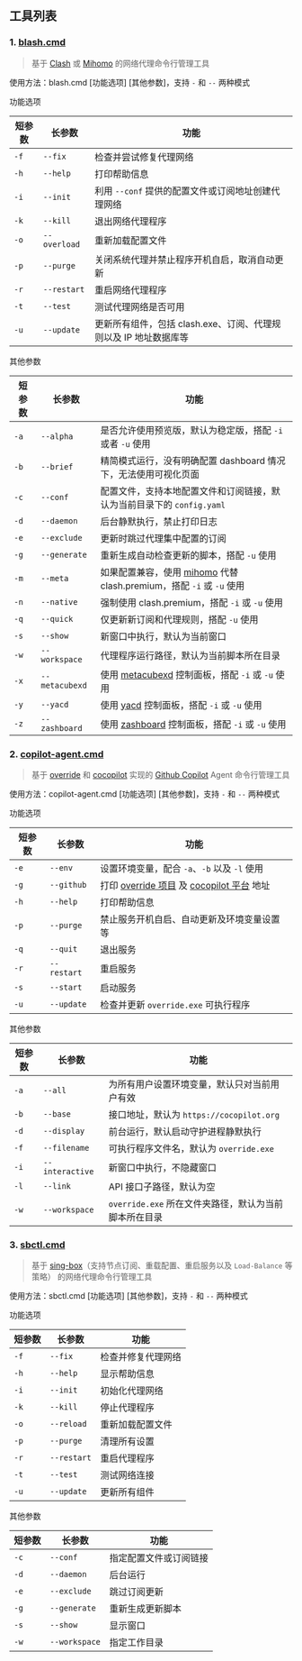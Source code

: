 ## 工具列表

### 1. [blash.cmd](https://github.com/wzdnzd/batches/blob/main/blash.cmd)

> 基于 [Clash](https://github.com/zhongfly/Clash-premium-backup/releases) 或 [Mihomo](https://github.com/MetaCubeX/mihomo) 的网络代理命令行管理工具

使用方法：blash.cmd [功能选项] [其他参数]，支持 `-` 和 `--` 两种模式



功能选项

| 短参数 | 长参数       | 功能                                                             |
| ------ | ------------ | ---------------------------------------------------------------- |
| `-f`   | `--fix`      | 检查并尝试修复代理网络                                           |
| `-h`   | `--help`     | 打印帮助信息                                                     |
| `-i`   | `--init`     | 利用 `--conf` 提供的配置文件或订阅地址创建代理网络               |
| `-k`   | `--kill`     | 退出网络代理程序                                                 |
| `-o`   | `--overload` | 重新加载配置文件                                                 |
| `-p`   | `--purge`    | 关闭系统代理并禁止程序开机自启，取消自动更新                     |
| `-r`   | `--restart`  | 重启网络代理程序                                                 |
| `-t`   | `--test`     | 测试代理网络是否可用                                             |
| `-u`   | `--update`   | 更新所有组件，包括 clash.exe、订阅、代理规则以及 IP 地址数据库等 |

其他参数

| 短参数 | 长参数         | 功能                                                                                                        |
| ------ | -------------- | ----------------------------------------------------------------------------------------------------------- |
| `-a`   | `--alpha`      | 是否允许使用预览版，默认为稳定版，搭配 `-i` 或者 `-u` 使用                                                  |
| `-b`   | `--brief`      | 精简模式运行，没有明确配置 dashboard 情况下，无法使用可视化页面                                               |
| `-c`   | `--conf`       | 配置文件，支持本地配置文件和订阅链接，默认为当前目录下的 `config.yaml`                                      |
| `-d`   | `--daemon`     | 后台静默执行，禁止打印日志                                                                                  |
| `-e`   | `--exclude`    | 更新时跳过代理集中配置的订阅                                                                                |
| `-g`   | `--generate`   | 重新生成自动检查更新的脚本，搭配 `-u` 使用                                                                  |
| `-m`   | `--meta`       | 如果配置兼容，使用 [mihomo](https://github.com/MetaCubeX/mihomo) 代替 clash.premium，搭配 `-i` 或 `-u` 使用 |
| `-n`   | `--native`     | 强制使用 clash.premium，搭配 `-i` 或 `-u` 使用                                                              |
| `-q`   | `--quick`      | 仅更新新订阅和代理规则，搭配 `-u` 使用                                                                      |
| `-s`   | `--show`       | 新窗口中执行，默认为当前窗口                                                                                |
| `-w`   | `--workspace`  | 代理程序运行路径，默认为当前脚本所在目录                                                                    |
| `-x`   | `--metacubexd` | 使用 [metacubexd](https://github.com/MetaCubeX/metacubexd) 控制面板，搭配 `-i` 或 `-u` 使用                 |
| `-y`   | `--yacd`       | 使用 [yacd](https://github.com/MetaCubeX/Yacd-meta) 控制面板，搭配 `-i` 或 `-u` 使用                        |
| `-z`   | `--zashboard`  | 使用 [zashboard](https://github.com/Zephyruso/zashboard) 控制面板，搭配 `-i` 或 `-u` 使用                   |



### 2. [copilot-agent.cmd](https://github.com/wzdnzd/batches/blob/main/copilot-agent.cmd)

> 基于 [override](https://github.com/linux-do/override) 和 [cocopilot](https://cocopilot.org/dash) 实现的 [Github Copilot](https://github.com/features/copilot) Agent 命令行管理工具

使用方法：copilot-agent.cmd [功能选项] [其他参数]，支持 `-` 和 `--` 两种模式



功能选项

| 短参数 | 长参数      | 功能                                                                                                            |
| ------ | ----------- | --------------------------------------------------------------------------------------------------------------- |
| `-e`   | `--env`     | 设置环境变量，配合 `-a`、`-b` 以及 `-l` 使用                                                                    |
| `-g`   | `--github`  | 打印 [override 项目](https://github.com/linux-do/override) 及 [cocopilot 平台](https://cocopilot.org/dash) 地址 |
| `-h`   | `--help`    | 打印帮助信息                                                                                                    |
| `-p`   | `--purge`   | 禁止服务开机自启、自动更新及环境变量设置等                                                                      |
| `-q`   | `--quit`    | 退出服务                                                                                                        |
| `-r`   | `--restart` | 重启服务                                                                                                        |
| `-s`   | `--start`   | 启动服务                                                                                                        |
| `-u`   | `--update`  | 检查并更新 `override.exe` 可执行程序                                                                            |

其他参数

| 短参数 | 长参数          | 功能                                                  |
| ------ | --------------- | ----------------------------------------------------- |
| `-a`   | `--all`         | 为所有用户设置环境变量，默认只对当前用户有效          |
| `-b`   | `--base`        | 接口地址，默认为 `https://cocopilot.org`              |
| `-d`   | `--display`     | 前台运行，默认启动守护进程静默执行                    |
| `-f`   | `--filename`    | 可执行程序文件名，默认为 `override.exe`               |
| `-i`   | `--interactive` | 新窗口中执行，不隐藏窗口                              |
| `-l`   | `--link`        | API 接口子路径，默认为空                              |
| `-w`   | `--workspace`   | `override.exe` 所在文件夹路径，默认为当前脚本所在目录 |

### 3. [sbctl.cmd](https://github.com/wzdnzd/batches/blob/main/sbctl.cmd)

> 基于 [sing-box](https://github.com/wzdnzd/sing-box)（支持节点订阅、重载配置、重启服务以及 `Load-Balance` 等策略） 的网络代理命令行管理工具

使用方法：sbctl.cmd [功能选项] [其他参数]，支持 `-` 和 `--` 两种模式

功能选项

| 短参数 | 长参数      | 功能               |
| ------ | ----------- | ------------------ |
| `-f`   | `--fix`     | 检查并修复代理网络 |
| `-h`   | `--help`    | 显示帮助信息       |
| `-i`   | `--init`    | 初始化代理网络     |
| `-k`   | `--kill`    | 停止代理程序       |
| `-o`   | `--reload`  | 重新加载配置文件   |
| `-p`   | `--purge`   | 清理所有设置       |
| `-r`   | `--restart` | 重启代理程序       |
| `-t`   | `--test`    | 测试网络连接       |
| `-u`   | `--update`  | 更新所有组件       |

其他参数

| 短参数 | 长参数        | 功能                   |
| ------ | ------------- | ---------------------- |
| `-c`   | `--conf`      | 指定配置文件或订阅链接 |
| `-d`   | `--daemon`    | 后台运行               |
| `-e`   | `--exclude`   | 跳过订阅更新           |
| `-g`   | `--generate`  | 重新生成更新脚本       |
| `-s`   | `--show`      | 显示窗口               |
| `-w`   | `--workspace` | 指定工作目录           |
